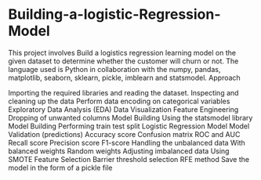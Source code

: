 # Building-a-logistic-Regression-Model
This project involves Build a logistics regression learning model on the given dataset to determine whether the customer will churn or not.
The language used is Python in collaboration with the numpy, pandas, matplotlib, seaborn, sklearn, pickle, imblearn and statsmodel.
Approach

Importing the required libraries and reading the dataset.
Inspecting and cleaning up the data
Perform data encoding on categorical variables
Exploratory Data Analysis (EDA)
Data Visualization
Feature Engineering
Dropping of unwanted columns
Model Building
Using the statsmodel library
Model Building
Performing train test split
Logistic Regression Model
Model Validation (predictions)
Accuracy score
Confusion matrix
ROC and AUC
Recall score
Precision score
F1-score
Handling the unbalanced data
With balanced weights
Random weights
Adjusting imbalanced data
Using SMOTE
Feature Selection
Barrier threshold selection
RFE method
Save the model in the form of a pickle file
